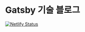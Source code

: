 # Gatsby 기술 블로그

[![Netlify Status](https://api.netlify.com/api/v1/badges/24061ccb-f927-4ac4-aeac-da96d3da6e77/deploy-status)](https://app.netlify.com/sites/scottko/deploys)
